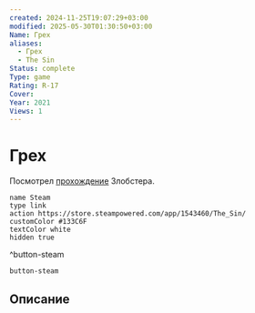 ```yaml
---
created: 2024-11-25T19:07:29+03:00
modified: 2025-05-30T01:30:50+03:00
Name: Грех
aliases:
  - Грех
  - The Sin
Status: complete
Type: game
Rating: R-17
Cover: 
Year: 2021
Views: 1
---
```


# Грех

Посмотрел [прохождение](https://youtu.be/wjri48LV0C8?si=xRiknejtaZyRWOw6) Злобстера.


```button
name Steam
type link
action https://store.steampowered.com/app/1543460/The_Sin/
customColor #133C6F
textColor white
hidden true
```
^button-steam

`button-steam`


## Описание


